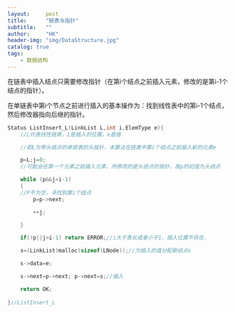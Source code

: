 ```yaml
---
layout:     post
title:      "链表与指针"
subtitle:   ""
author:     "HK"
header-img: "img/DataStructure.jpg"
catalog: true
tags:
    - 数据结构
---
```


在链表中插入结点只需要修改指针（在第i个结点之前插入元素，修改的是第i-1个结点的指针）。

在单链表中第i个节点之前进行插入的基本操作为：找到线性表中的第i-1个结点，然后修改器指向后继的指针。

```c
Status ListInsert_L(LinkList L,int i,ElemType e){
	//L代表线性链表，i是插入的位置，e是值

	//即L为带头结点的单链表的头指针，本算法在链表中第i个结点之前插入新的元素e

	p=L;j=0;
	//可能会在第一个元素之前插入元素，所修改的是头结点的指针，故p的初值为头结点

	while (p&&j<i-1)
	{
	//P不为空，寻找到第i个结点
		p=p->next;

		++j;

	}

	if(!p||j>i-1) return ERROR;//i大于表长或者小于1，插入位置不存在、

	s=(LinkList)malloc(sizeof(LNode));//为插入的值分配新结点s

	s->data=e;

	s->next=p->next; p->next=s;//插入

	return OK;
	
}//ListInsert_L
```